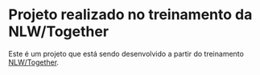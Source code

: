 # Projeto realizado no treinamento da NLW/Together

Este é um projeto que está sendo desenvolvido a partir do treinamento [NLW/Together](https://nextlevelweek.com/).

